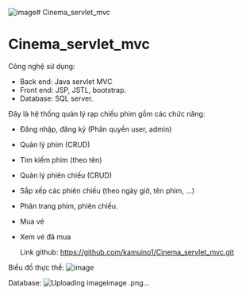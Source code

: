 ![image](https://github.com/user-attachments/assets/4853cc70-eae8-49ec-a3dc-f507f59194a4)# Cinema_servlet_mvc

# Cinema_servlet_mvc

Công nghệ sử dụng:

- Back end: Java servlet MVC
- Front end: JSP, JSTL, bootstrap.
- Database: SQL server.

Đây là hệ thống quản lý rạp chiếu phim gồm các chức năng:

- Đăng nhập, đăng ký (Phân quyền user, admin)
- Quản lý phim (CRUD)
- Tìm kiếm phim (theo tên)
- Quản lý phiên chiếu (CRUD)
- Sắp xếp các phiên chiếu (theo ngày giờ, tên phim, …)
- Phân trang phim, phiên chiếu.
- Mua vé
- Xem vé đã mua

  Link github: https://github.com/kamuino1/Cinema_servlet_mvc.git

Biểu đồ thực thể:
![image](https://github.com/user-attachments/assets/86800c1e-e6c3-42fd-bc50-c392a453b8e4)


Database:
![Uploading image![image](https://github.com/user-attachments/assets/fa3173f7-ecc3-46c6-8f74-d3c9cf80dc46)
.png…]()

